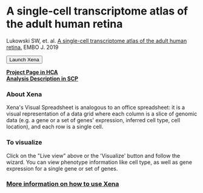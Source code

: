 # A single-cell transcriptome atlas of the adult human retina
Lukowski SW, et. al. [A single-cell transcriptome atlas of the adult human retina.](https://www.ncbi.nlm.nih.gov/pubmed/31436334) EMBO J. 2019

<button class="cohortButton">Launch Xena</button>

__[Project Page in HCA](https://data.humancellatlas.org/explore/projects/8185730f-4113-40d3-9cc3-929271784c2b)__<br>
__[Analysis Description in SCP](https://singlecell.broadinstitute.org/single_cell/study/SCP752/2020-mar-atlas-adult-retina-10x)__

### About Xena
Xena's Visual Spreadsheet is analogous to an office spreadsheet: it is a visual representation of a data grid where each column is a slice of genomic data (e.g. a gene or a set of genes' expression, inferred cell type, cell location), and each row is a single cell.


### To visualize
Click on the "Live view" above or the 'Visualize' button and follow the wizard. You can view phenotype information like cell type, as well as gene expression for a single gene or set of genes.

### [More information on how to use Xena](https://singlecell.xenabrowser.net/datapages/?markdown=https://raw.githubusercontent.com/ucscXena/cohortMetaData/master/hub_singlecellnew.xenahubs.net/example1/info.mdown)

<br>
